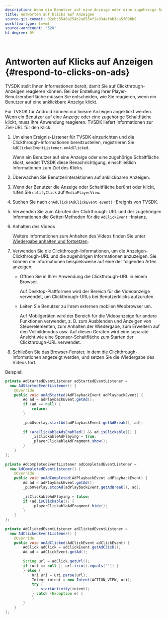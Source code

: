```yaml
---
description: Wenn ein Benutzer auf eine Anzeige oder eine zugehörige Schaltfläche klickt, muss Ihre Anwendung reagieren. TVSDK liefert Informationen zur Ziel-URL für den Klick.
title: Antworten auf Klicks auf Anzeigen
source-git-commit: 02ebc3548a254b2a6554f1ab34afbb3ea5f09bb8
workflow-type: tm+mt
source-wordcount: '328'
ht-degree: 0%

---
```


# Antworten auf Klicks auf Anzeigen {#respond-to-clicks-on-ads}

TVSDK stellt Ihnen Informationen bereit, damit Sie auf Clickthrough-Anzeigen reagieren können. Bei der Erstellung Ihrer Player-Benutzeroberfläche müssen Sie entscheiden, wie Sie reagieren, wenn ein Benutzer auf eine anklickbare Anzeige klickt.

Für TVSDK für Android können nur lineare Anzeigen angeklickt werden.
Wenn ein Benutzer auf eine Anzeige oder eine zugehörige Schaltfläche klickt, muss Ihre Anwendung reagieren. TVSDK liefert Informationen zur Ziel-URL für den Klick.

1. Um einen Ereignis-Listener für TVSDK einzurichten und die Clickthrough-Informationen bereitzustellen, registrieren Sie `AdClickedEventListener.onAdClicked`.

   Wenn ein Benutzer auf eine Anzeige oder eine zugehörige Schaltfläche klickt, sendet TVSDK diese Benachrichtigung, einschließlich Informationen zum Ziel des Klicks.
1. Überwachen Sie Benutzerinteraktionen auf anklickbaren Anzeigen.
1. Wenn der Benutzer die Anzeige oder Schaltfläche berührt oder klickt, rufen Sie `notifyClick` auf `MediaPlayerView`.
1. Suchen Sie nach `onAdClick(AdClickEvent event)` -Ereignis von TVSDK.
1. Verwenden Sie zum Abrufen der Clickthrough-URL und der zugehörigen Informationen die Getter-Methoden für die `AdClickEvent` -Instanz.
1. Anhalten des Videos

   Weitere Informationen zum Anhalten des Videos finden Sie unter  [Wiedergabe anhalten und fortsetzen](../../ad-insertion/clickable-ads/android-3x-pausing-resuming-playback.md).
1. Verwenden Sie die Clickthrough-Informationen, um die Anzeigen-Clickthrough-URL und die zugehörigen Informationen anzuzeigen. Sie können die Informationen beispielsweise auf eine der folgenden Arten anzeigen:

   * Öffnen Sie in Ihrer Anwendung die Clickthrough-URL in einem Browser.

     Auf Desktop-Plattformen wird der Bereich für die Videoanzeige verwendet, um Clickthrough-URLs bei Benutzerklicks aufzurufen.
   * Leiten Sie Benutzer zu ihrem externen mobilen Webbrowser um.

     Auf Mobilgeräten wird der Bereich für die Videoanzeige für andere Funktionen verwendet, z. B. zum Ausblenden und Anzeigen von Steuerelementen, zum Anhalten der Wiedergabe, zum Erweitern auf den Vollbildmodus usw. Auf diesen Geräten wird eine separate Ansicht wie eine Sponsor-Schaltfläche zum Starten der Clickthrough-URL verwendet.

1. Schließen Sie das Browser-Fenster, in dem die Clickthrough-Informationen angezeigt werden, und setzen Sie die Wiedergabe des Videos fort.

<!--<a id="example_2D93228E510D438C8AB5559897817A47"></a>-->

Beispiel:

```java
private AdStartedEventListener adStartedEventListener =  
  new AdStartedEventListener() { 
    @Override 
    public void onAdStarted(AdPlaybackEvent adPlaybackEvent) { 
        Ad ad = adPlaybackEvent.getAd(); 
        if (ad == null) { 
            return; 
        } 
 
        _pubOverlay.startAd(adPlaybackEvent.getAdBreak(), ad); 
 
        if (areClickableAdsEnabled() && ad.isClickable()) { 
            _isClickableAdPlaying = true; 
            _playerClickableAdFragment.show(); 
        } 
    } 
}; 
 
private AdCompletedEventListener adCompletedEventListener =  
  new AdCompletedEventListener() { 
    @Override 
    public void onAdCompleted(AdPlaybackEvent adPlaybackEvent) { 
        Ad ad = adPlaybackEvent.getAd(); 
        _pubOverlay.stopAd(adPlaybackEvent.getAdBreak(), ad); 
 
        _isClickableAdPlaying = false; 
        if (ad.isClickable()) { 
            _playerClickableAdFragment.hide(); 
        } 
    } 
}; 
 
private AdClickedEventListener adClickedEventListener =  
  new AdClickedEventListener() { 
    @Override 
    public void onAdClicked(AdClickEvent adClickEvent) { 
        AdClick adClick = adClickEvent.getAdClick(); 
        Ad ad = adClickEvent.getAd(); 
 
        String url = adClick.getUrl(); 
        if (url == null || url.trim().equals("")) { 
        } else { 
            Uri uri = Uri.parse(url); 
            Intent intent = new Intent(ACTION_VIEW, uri); 
            try { 
                startActivity(intent); 
            } catch (Exception e) { 
            } 
        } 
    } 
}; 
```
